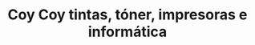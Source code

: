 ---
title: "Coy Coy tintas, tóner, impresoras e informática"
url: /valencia/coy-coy-tintas-toner-impresoras-e-informatica/
shop: Computer
---